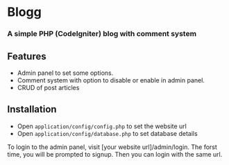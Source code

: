 # Blogg

### A simple PHP (CodeIgniter) blog with comment system

## Features

- Admin panel to set some options.
- Comment system with option to disable or enable in admin panel.
- CRUD of post articles


## Installation

- Open `application/config/config.php` to set the website url
- Open `application/config/database.php` to set database details


To login to the admin panel, visit [your website url]/admin/login. The forst time, you will be prompted to signup. Then you can login with the same url.
